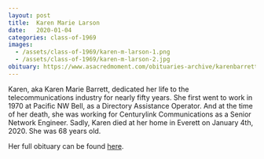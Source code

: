 ```yaml
---
layout: post
title:  Karen Marie Larson
date:   2020-01-04
categories: class-of-1969
images:
  - /assets/class-of-1969/karen-m-larson-1.png
  - /assets/class-of-1969/karen-m-larson-2.jpg
obituary: https://www.asacredmoment.com/obituaries-archive/karenbarrett
---
```

Karen, aka Karen Marie Barrett, dedicated her life to the telecommunications industry for nearly fifty years. She first went to work in 1970 at Pacific NW Bell, as a Directory Assistance Operator. And at the time of her death, she was working for Centurylink Communications as a Senior Network Engineer. Sadly, Karen died at her home in Everett on January 4th, 2020. She was 68 years old.

Her full obituary can be found [here](https://www.asacredmoment.com/obituaries-archive/karenbarrett).
